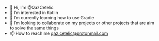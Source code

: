 - 👋 Hi, I’m @QazCetelic
- 👀 I’m interested in Kotlin
- 🌱 I’m currently learning how to use Gradle
- 💞️ I’m looking to collaborate on my projects or other projects that are aim to solve the same things
- 📫 How to reach me qaz.cetelic@protonmail.com
